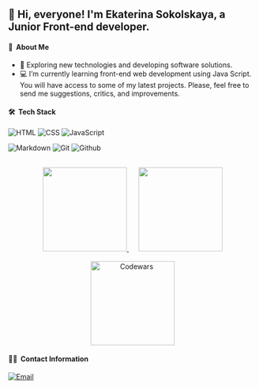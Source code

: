 ## 👋 Hi, everyone! I'm Ekaterina Sokolskaya, a Junior Front-end developer.

 #### 📝 &nbsp;About Me

- 🤔 Exploring new technologies and developing software solutions.
- 💻 I’m currently learning front-end web development using Java Script. You will have access to some of my latest projects. Please, feel free to send me suggestions, critics, and improvements.


 #### 🛠 &nbsp;Tech Stack
![HTML](https://img.shields.io/badge/HTML5-E34F26?style=for-the-badge&logo=html5&logoColor=white)
![CSS](https://img.shields.io/badge/CSS3-1572B6?&style=for-the-badge&logo=css3&logoColor=white)
![JavaScript](https://img.shields.io/badge/JavaScript-F7DF1E?style=for-the-badge&logo=javascript&logoColor=black)

![Markdown](https://img.shields.io/badge/Markdown-000000?style=for-the-badge&logo=markdown&logoColor=white)
![Git](https://img.shields.io/badge/git%20-%23F05033.svg?&style=for-the-badge&logo=git&logoColor=white)
![Github](https://img.shields.io/badge/github%20-%23121011.svg?&style=for-the-badge&logo=github&logoColor=white)
<p align='center'>
</br>
<a href="https://github.com/SokolKat">
  <img height=170 src="https://github-readme-stats.vercel.app/api?username=SokolKat&theme=buefy&show_icons=true&count_private=true"/>
</a>
&nbsp;&nbsp;&nbsp;&nbsp;
<a href="https://github.com/SokolKat">
  <img height=170 src="https://github-readme-stats-eight-theta.vercel.app/api/top-langs/?username=IrLiss&theme=buefy&show_icons=true&count_private=true"/>
</a>
</br>
</br>
<a href="https://www.codewars.com/users/SokolKat">
  <img height=170 alt="Codewars" src="https://github-readme-codewars-stats.herokuapp.com/api/?username=SokolKat&card&colormode=bright_mode"/>
</a>
</br>
</p>


#### 🤝🏻 &nbsp;Contact Information
<a href="mailto:sokolkat#9686"><img alt="Email" src="https://img.shields.io/badge/Email-sokolskayakat@yandex.ru-darkblue?style=flat-square&logo=gmail&logoColor=white"></a>
